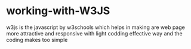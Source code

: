# working-with-W3JS
w3js is the javascript by w3schools which helps in making are web page more attractive and responsive with light codding  effective way and the coding makes too simple
